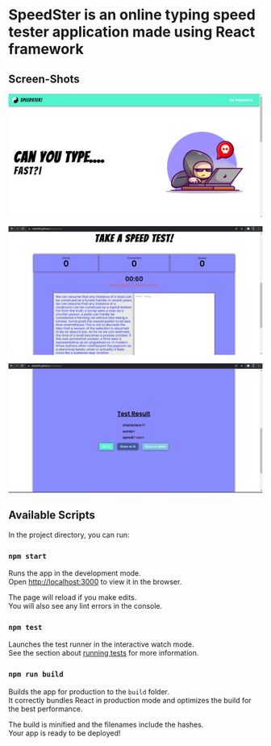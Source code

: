 # SpeedSter is an online typing speed tester application made using React framework

## Screen-Shots
![](https://github.com/Robin920/speedster/blob/master/screenShot/speedsterSS1.png)


![](https://github.com/Robin920/speedster/blob/master/screenShot/speedsterSS2.png)


![](https://github.com/Robin920/speedster/blob/master/screenShot/speedsterSS3.png)

## Available Scripts

In the project directory, you can run:

### `npm start`

Runs the app in the development mode.\
Open [http://localhost:3000](http://localhost:3000) to view it in the browser.

The page will reload if you make edits.\
You will also see any lint errors in the console.

### `npm test`

Launches the test runner in the interactive watch mode.\
See the section about [running tests](https://facebook.github.io/create-react-app/docs/running-tests) for more information.

### `npm run build`

Builds the app for production to the `build` folder.\
It correctly bundles React in production mode and optimizes the build for the best performance.

The build is minified and the filenames include the hashes.\
Your app is ready to be deployed!

